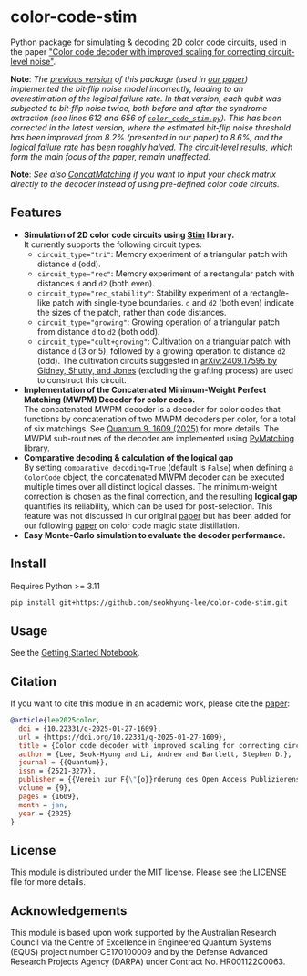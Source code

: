 # color-code-stim
Python package for simulating &amp; decoding 2D color code circuits, used in the paper ["Color code decoder with improved scaling for correcting circuit-level noise"](https://quantum-journal.org/papers/q-2025-01-27-1609/).

**Note**: _The [previous version](https://github.com/seokhyung-lee/color-code-stim/tree/53b60e9efb5a691ccdc0a8d1ecab2fb7b76cf301) of this package (used in [our paper](https://quantum-journal.org/papers/q-2025-01-27-1609/)) implemented the bit‑flip noise model incorrectly, leading to an overestimation of the logical failure rate. In that version, each qubit was subjected to bit‑flip noise twice, both before and after the syndrome extraction (see lines 612 and 656 of [`color_code_stim.py`](https://github.com/seokhyung-lee/color-code-stim/blob/53b60e9efb5a691ccdc0a8d1ecab2fb7b76cf301/color_code_stim.py)). This has been corrected in the latest version, where the estimated bit‑flip noise threshold has been improved from 8.2% (presented in our paper) to 8.6%, and the logical failure rate has been roughly halved. The circuit‑level results, which form the main focus of the paper, remain unaffected._

**Note**: _See also [ConcatMatching](https://github.com/seokhyung-lee/ConcatMatching) if you want to input your check matrix directly to the decoder instead of using pre-defined color code circuits._

## Features
- **Simulation of 2D color code circuits using [Stim](https://github.com/quantumlib/Stim) library.** <br> 
It currently supports the following circuit types: 
  * `circuit_type="tri"`: Memory experiment of a triangular patch with distance `d` (odd).
  * `circuit_type="rec"`: Memory experiment of a rectangular patch with distances `d` and `d2` (both even).
  * `circuit_type="rec_stability"`: Stability experiment of a rectangle-like patch with single-type boundaries. `d` and `d2` (both even) indicate the sizes of the patch, rather than code distances.
  * `circuit_type="growing"`: Growing operation of a triangular patch from distance `d` to `d2` (both odd).
  * `circuit_type="cult+growing"`: Cultivation on a triangular patch with distance `d` (3 or 5), followed by a growing operation to distance `d2` (odd). The cultivation circuits suggested in [arXiv:2409.17595 by Gidney, Shutty, and Jones](https://arxiv.org/abs/2409.17595) (excluding the grafting process) are used to construct this circuit.
- **Implementation of the Concatenated Minimum-Weight Perfect Matching (MWPM) Decoder for color codes.** <br>
The concatenated MWPM decoder is a decoder for color codes that functions by concatenation of two MWPM decoders per color, for a total of six matchings. See [Quantum 9, 1609 (2025)](https://doi.org/10.22331/q-2025-01-27-1609) for more details. The MWPM sub-routines of the decoder are implemented using [PyMatching](https://github.com/oscarhiggott/PyMatching) library.
- **Comparative decoding \& calculation of the logical gap** <br>
By setting `comparative_decoding=True` (default is `False`) when defining a `ColorCode` object, the concatenated MWPM decoder can be executed multiple times over all distinct logical classes. The minimum-weight correction is chosen as the final correction, and the resulting **logical gap** quantifies its reliability, which can be used for post-selection. This feature was not discussed in our original [paper](https://doi.org/10.22331/q-2025-01-27-1609) but has been added for our following [paper](https://arxiv.org/abs/2409.07707) on color code magic state distillation.
- **Easy Monte-Carlo simulation to evaluate the decoder performance.** <br>


## Install

Requires Python >= 3.11

```bash
pip install git+https://github.com/seokhyung-lee/color-code-stim.git
```

## Usage

See the [Getting Started Notebook](getting_started.ipynb).

## Citation
If you want to cite this module in an academic work, please cite the [paper](https://doi.org/10.22331/q-2025-01-27-1609):

```bibtex
@article{lee2025color,
  doi = {10.22331/q-2025-01-27-1609},
  url = {https://doi.org/10.22331/q-2025-01-27-1609},
  title = {Color code decoder with improved scaling for correcting circuit-level noise},
  author = {Lee, Seok-Hyung and Li, Andrew and Bartlett, Stephen D.},
  journal = {{Quantum}},
  issn = {2521-327X},
  publisher = {{Verein zur F{\"{o}}rderung des Open Access Publizierens in den Quantenwissenschaften}},
  volume = {9},
  pages = {1609},
  month = jan,
  year = {2025}
}
```

## License
This module is distributed under the MIT license. Please see the LICENSE file for more details.

## Acknowledgements
This module is based upon work supported by the Australian Research Council via the Centre of Excellence in Engineered Quantum Systems (EQUS) project number CE170100009 and by the Defense Advanced Research Projects Agency (DARPA) under Contract No. HR001122C0063.
